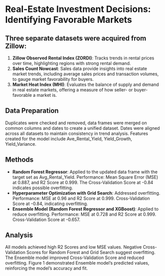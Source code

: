 # Real-Estate Investment Decisions: Identifying Favorable Markets

## Three separate datasets were acquired from Zillow:
1. **Zillow Observed Rental Index (ZORDI)**: Tracks trends in rental prices over time, highlighting regions with strong rental demand.
2. **Sales Count Nowcast**: Sales data provide insights into real estate market trends, including average sales prices and transaction volumes, to gauge market favorability for buyers.
3. **Market Heat Index (MHI)**: Evaluates the balance of supply and demand in real estate markets, offering a measure of how seller- or buyer-favorable a market is.

## Data Preparation
Duplicates were checked and removed, data frames were merged on common columns and dates to create a unified dataset. Dates were aligned across all datasets to maintain consistency in trend analysis. Features created for the model include Ave_Rental_Yield, Yield_Growth, Yield_Variance.

## Methods
- **Random Forest Regressor**: Applied to the updated data frame with the target set as Avg_Rental_Yield. Performance: Mean Square Error (MSE) at 0.887, and R2 Score at 0.999. The Cross-Validation Score at -0.84 indicates possible overfitting.
- **Hyperparameter Optimization with Grid Search**: Addressed overfitting. Performance: MSE at 0.96 and R2 Score at 0.999. Cross-Validation Score at -0.84, indicating overfitting.
- **Ensemble Model (Random Forest Regressor and XGBoost)**: Applied to reduce overfitting. Performance: MSE at 0.728 and R2 Score at 0.999. Cross-Validation Score at -0.657.

## Analysis
All models achieved high R2 Scores and low MSE values. Negative Cross-Validation Scores for Random Forest and Grid Search suggest overfitting. The Ensemble model improved Cross-Validation Score and reduced overfitting. Figure 1 demonstrated Ensemble model’s predicted values, reinforcing the model’s accuracy and fit.
